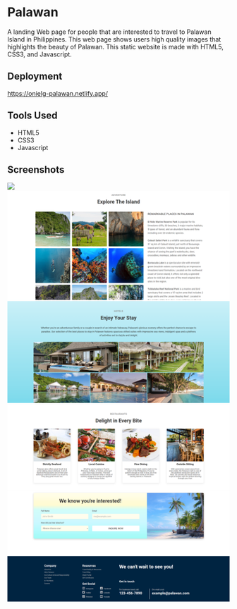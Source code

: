 # Palawan

A landing Web page for people that are interested to travel to Palawan Island in Philippines. This web page shows users high quality images that highlights the beauty of Palawan. This static website is made with HTML5, CSS3, and Javascript.

## Deployment

https://onielg-palawan.netlify.app/

## Tools Used

- HTML5
- CSS3
- Javascript

## Screenshots

<img src = "https://github.com/Onionie/Palawan/blob/main/public/screenshots/1.PNG">
<img src = "https://github.com/Onionie/Palawan/blob/main/public/screenshots/2.PNG">
<img src = "https://github.com/Onionie/Palawan/blob/main/public/screenshots/3.PNG">
<img src = "https://github.com/Onionie/Palawan/blob/main/public/screenshots/4.PNG">
<img src = "https://github.com/Onionie/Palawan/blob/main/public/screenshots/5.PNG">
